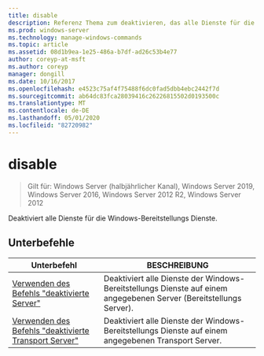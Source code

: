 ```yaml
---
title: disable
description: Referenz Thema zum deaktivieren, das alle Dienste für die Windows-Bereitstellungs Dienste deaktiviert.
ms.prod: windows-server
ms.technology: manage-windows-commands
ms.topic: article
ms.assetid: 08d1b9ea-1e25-486a-b7df-ad26c53b4e77
author: coreyp-at-msft
ms.author: coreyp
manager: dongill
ms.date: 10/16/2017
ms.openlocfilehash: e4523c75af4f75488f6dc0fad5dbb4ebc2442f7d
ms.sourcegitcommit: ab64dc83fca28039416c26226815502d0193500c
ms.translationtype: MT
ms.contentlocale: de-DE
ms.lasthandoff: 05/01/2020
ms.locfileid: "82720982"
---
```

# <a name="disable"></a>disable

> Gilt für: Windows Server (halbjährlicher Kanal), Windows Server 2019, Windows Server 2016, Windows Server 2012 R2, Windows Server 2012

Deaktiviert alle Dienste für die Windows-Bereitstellungs Dienste.

## <a name="subcommands"></a>Unterbefehle
|Unterbefehl|BESCHREIBUNG|
|-------|--------|
|[Verwenden des Befehls "deaktivierte Server"](using-the-disable-server-command.md)|Deaktiviert alle Dienste der Windows-Bereitstellungs Dienste auf einem angegebenen Server (Bereitstellungs Server).|
|[Verwenden des Befehls "deaktivierte Transport Server"](using-the-disable-transportserver-command.md)|Deaktiviert alle Dienste der Windows-Bereitstellungs Dienste auf einem angegebenen Transport Server.|
